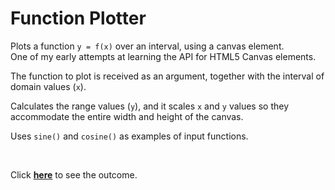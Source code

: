 # Function Plotter

Plots a function `y = f(x)` over an interval, using a canvas element.  
One of my early attempts at learning the API for HTML5 Canvas elements.

The function to plot is received as an argument, together with the interval of domain values (`x`).

Calculates the range values (`y`), and it scales `x` and `y` values so they accommodate the entire width and height of the canvas.

Uses `sine()` and `cosine()` as examples of input functions.

<br>

Click **[here](https://claudiu-codreanu.github.io/func-plotter/main.html)** to see the outcome.